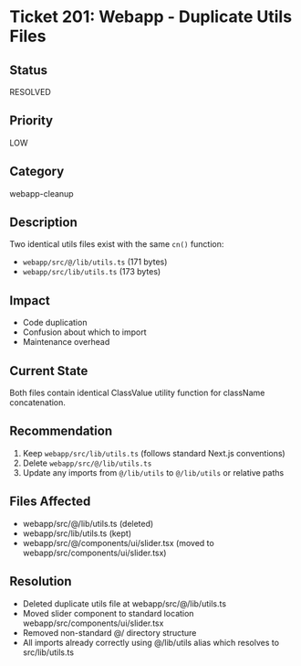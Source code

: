 # Ticket 201: Webapp - Duplicate Utils Files

## Status

RESOLVED

## Priority

LOW

## Category

webapp-cleanup

## Description

Two identical utils files exist with the same `cn()` function:

- `webapp/src/@/lib/utils.ts` (171 bytes)
- `webapp/src/lib/utils.ts` (173 bytes)

## Impact

- Code duplication
- Confusion about which to import
- Maintenance overhead

## Current State

Both files contain identical ClassValue utility function for className concatenation.

## Recommendation

1. Keep `webapp/src/lib/utils.ts` (follows standard Next.js conventions)
2. Delete `webapp/src/@/lib/utils.ts`
3. Update any imports from `@/lib/utils` to `@/lib/utils` or relative paths

## Files Affected

- webapp/src/@/lib/utils.ts (deleted)
- webapp/src/lib/utils.ts (kept)
- webapp/src/@/components/ui/slider.tsx (moved to webapp/src/components/ui/slider.tsx)

## Resolution

- Deleted duplicate utils file at webapp/src/@/lib/utils.ts
- Moved slider component to standard location webapp/src/components/ui/slider.tsx
- Removed non-standard @/ directory structure
- All imports already correctly using @/lib/utils alias which resolves to src/lib/utils.ts
